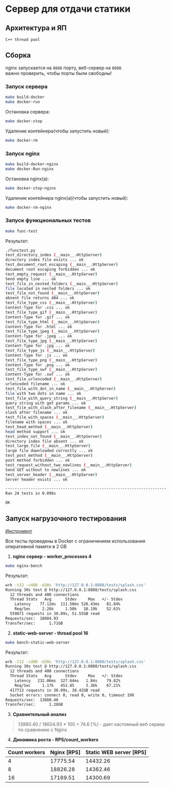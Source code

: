 # Сервер для отдачи статики

## Архитектура и ЯП

`С++ thread pool`

## Сборка

nginx запускается на `8888` порту, веб-сервер на `8080`.  
важно проверить, чтобы порты были свободны!

### Запуск сервера

```bash
make build-docker
make docker-run
```

Остановка сервера:

```bash
make docker-stop
```

Удаление контейнера(чтобы запустить новый):

```bash
make docker-rm
```

### Запуск nginx

```bash
make build-docker-nginx
make docker-Run-nginx
```

Остановка nginx(a):

```bash
make docker-stop-nginx
```

Удаление контейнера nginx(a)(чтобы запустить новый):

```bash
make docker-rm-nginx
```  

### Запуск функциональных тестов

```bash
make func-test
```

Результат:

```bash
./functest.py
test_directory_index (__main__.HttpServer)
directory index file exists ... ok
test_document_root_escaping (__main__.HttpServer)
document root escaping forbidden ... ok
test_empty_request (__main__.HttpServer)
Send empty line ... ok
test_file_in_nested_folders (__main__.HttpServer)
file located in nested folders ... ok
test_file_not_found (__main__.HttpServer)
absent file returns 404 ... ok
test_file_type_css (__main__.HttpServer)
Content-Type for .css ... ok
test_file_type_gif (__main__.HttpServer)
Content-Type for .gif ... ok
test_file_type_html (__main__.HttpServer)
Content-Type for .html ... ok
test_file_type_jpeg (__main__.HttpServer)
Content-Type for .jpeg ... ok
test_file_type_jpg (__main__.HttpServer)
Content-Type for .jpg ... ok
test_file_type_js (__main__.HttpServer)
Content-Type for .js ... ok
test_file_type_png (__main__.HttpServer)
Content-Type for .png ... ok
test_file_type_swf (__main__.HttpServer)
Content-Type for .swf ... ok
test_file_urlencoded (__main__.HttpServer)
urlencoded filename ... ok
test_file_with_dot_in_name (__main__.HttpServer)
file with two dots in name ... ok
test_file_with_query_string (__main__.HttpServer)
query string with get params ... ok
test_file_with_slash_after_filename (__main__.HttpServer)
slash after filename ... ok
test_file_with_spaces (__main__.HttpServer)
filename with spaces ... ok
test_head_method (__main__.HttpServer)
head method support ... ok
test_index_not_found (__main__.HttpServer)
directory index file absent ... ok
test_large_file (__main__.HttpServer)
large file downloaded correctly ... ok
test_post_method (__main__.HttpServer)
post method forbidden ... ok
test_request_without_two_newlines (__main__.HttpServer)
Send GET without to newlines ... ok
test_server_header (__main__.HttpServer)
Server header exists ... ok

----------------------------------------------------------------------
Ran 24 tests in 0.096s

OK
```

## Запуск нагрузочного тестирования

[Инструмент](https://github.com/wg/wrk)

Все тесты проведены в Docker c ограничением использования оперативной памяти в 2 GB

1. **nginx сервер - worker_processes 4**

```bash
make nginx-bench
```

Результат:

```bash
wrk -t12 -c400 -d30s 'http://127.0.0.1:8888/tests/splash.css'
Running 30s test @ http://127.0.0.1:8888/tests/splash.css
  12 threads and 400 connections
  Thread Stats   Avg      Stdev     Max   +/- Stdev
    Latency    77.12ms  111.50ms 520.43ms   81.84%
    Req/Sec     2.26k     1.50k   10.19k    52.61%
  559871 requests in 30.09s, 51.55GB read
Requests/sec:  18604.93
Transfer/sec:      1.71GB

```

2. **static-web-server - thread pool 16**

```bash
make bench-static-web-server
```

Результат:

```bash
wrk -t12 -c400 -d30s 'http://127.0.0.1:8080/tests/splash.css'
Running 30s test @ http://127.0.0.1:8080/tests/splash.css
  12 threads and 400 connections
  Thread Stats   Avg      Stdev     Max   +/- Stdev
    Latency   232.06ms  327.64ms   1.84s    79.82%
    Req/Sec     1.17k   452.85     3.36k    67.21%
  417713 requests in 30.09s, 38.42GB read
  Socket errors: connect 0, read 0, write 0, timeout 198
Requests/sec:  13880.40
Transfer/sec:      1.28GB

```

3. **Сравнительный анализ**

> 13880.40 / 18604.93 * 100 = 74.6 [%] - дает кастомный веб сервер по сравнению c Nginx

4. **Динамика роста - RPS/count_workers**

| **Count workers** | **Nginx [RPS]** | **Static WEB server [RPS]** |
|-------------------|-----------------|-----------------------------|
| 4                 | 17775.54        | 14432.26                    |
| 8                 | 18826.28        | 14362.46                    |
| 16                | 17169.51        | 14300.69                    |